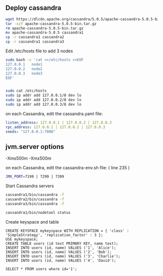
Deploy cassandra
------------------------------------------------

```bash
wget https://dlcdn.apache.org/cassandra/5.0.5/apache-cassandra-5.0.5-bin.tar.gz
tar -xzf apache-cassandra-5.0.5-bin.tar.gz
rm apache-cassandra-5.0.5-bin.tar.gz
mv apache-cassandra-5.0.5 cassandra1
cp -r cassandra1 cassandra2
cp -r cassandra1 cassandra3
```


Edit /etc/hosts file to add 3 nodes

```bash
sudo bash -c 'cat >>/etc/hosts <<EOF
127.0.0.1   node1
127.0.0.2   node2
127.0.0.3   node3
EOF'


sudo cat /etc/hosts
sudo ip addr add 127.0.0.1/8 dev lo
sudo ip addr add 127.0.0.2/8 dev lo
sudo ip addr add 127.0.0.3/8 dev lo
```

on each Cassandra, edit the cassandra.yaml file:

```yaml
listen_address: 127.0.0.1 | 127.0.0.2 | 127.0.0.3
rpc_address: 127.0.0.1 | 127.0.0.2 | 127.0.0.3
seeds: "127.0.0.1:7000"
```

jvm.server options 
--------------------------------------------------
-Xms500m
-Xmx500m


on each Cassandra, edit the cassandra-env.sh file: ( line 235 )
```bash
JMX_PORT=7199 | 7299 | 7399
```



Start Cassandra servers
```bash
cassandra1/bin/cassandra -f
cassandra2/bin/cassandra -f
cassandra3/bin/cassandra -f

cassandra1/bin/nodetool status

```


Create keyspace and table
```cql
CREATE KEYSPACE mykeyspace WITH REPLICATION = { 'class' : 'SimpleStrategy', 'replication_factor' : 3 };
USE mykeyspace;
CREATE TABLE users (id text PRIMARY KEY, name text);
INSERT INTO users (id, name) VALUES ('1', 'Alice');
INSERT INTO users (id, name) VALUES ('2', 'Bob');
INSERT INTO users (id, name) VALUES ('3', 'Charlie');
INSERT INTO users (id, name) VALUES ('4', 'David');

SELECT * FROM users where id='1';
```